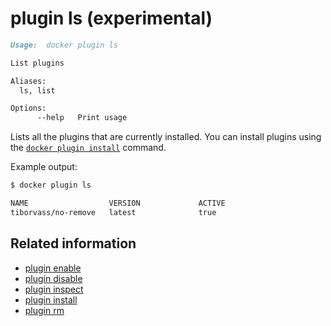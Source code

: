 <!--[metadata]>
+++
title = "plugin ls"
description = "The plugin ls command description and usage"
keywords = ["plugin, list"]
advisory = "experimental"
[menu.main]
parent = "smn_cli"
+++
<![end-metadata]-->

# plugin ls (experimental)

```markdown
Usage:  docker plugin ls

List plugins

Aliases:
  ls, list

Options:
      --help   Print usage
```

Lists all the plugins that are currently installed. You can install plugins
using the [`docker plugin install`](plugin_install.md) command.

Example output:

```bash
$ docker plugin ls

NAME                  VERSION             ACTIVE
tiborvass/no-remove   latest              true
```

## Related information

* [plugin enable](plugin_enable.md)
* [plugin disable](plugin_disable.md)
* [plugin inspect](plugin_inspect.md)
* [plugin install](plugin_install.md)
* [plugin rm](plugin_rm.md)
